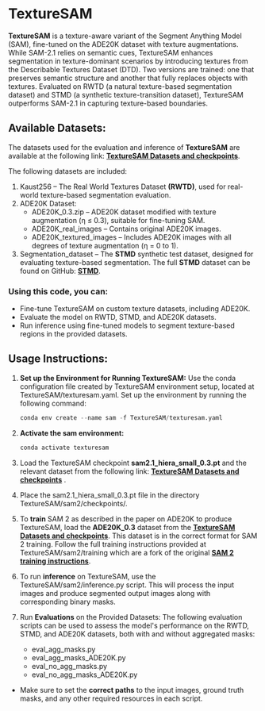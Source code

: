 
# TextureSAM
**TextureSAM** is a texture-aware variant of the Segment Anything Model (SAM), fine-tuned on the ADE20K dataset with texture augmentations. While SAM-2.1 relies on semantic cues, TextureSAM enhances segmentation in texture-dominant scenarios by introducing textures from the Describable Textures Dataset (DTD). Two versions are trained: one that preserves semantic structure and another that fully replaces objects with textures. Evaluated on RWTD (a natural texture-based segmentation dataset) and STMD (a synthetic texture-transition dataset), TextureSAM outperforms SAM-2.1 in capturing texture-based boundaries.

## Available Datasets:
The datasets used for the evaluation and inference of **TextureSAM** are available at the following link: [**TextureSAM Datasets and checkpoints**](https://drive.google.com/drive/folders/1pUJLa898WYEcb4Y_sOaXsSVe-CsPkwRv?usp=drive_link). 

The following datasets are included: 
 1.  Kaust256 – The Real World Textures Dataset **(RWTD)**, used for real-world texture-based segmentation evaluation.
 2.  ADE20K Dataset:
       - ADE20K_0.3.zip – ADE20K dataset modified with texture augmentation (η ≤ 0.3), suitable for fine-tuning SAM.
       - ADE20K_real_images – Contains original ADE20K images.
       - ADE20K_textured_images – Includes ADE20K images with all degrees of texture augmentation (η = 0 to 1).
 3.  Segmentation_dataset – The **STMD** synthetic test dataset, designed for evaluating texture-based segmentation.
     The full **STMD** dataset can be found on GitHub:  [**STMD**](https://github.com/mubashar1030/Segmentation_dataset).

### Using this code, you can:
- Fine-tune TextureSAM on custom texture datasets, including ADE20K.
- Evaluate the model on RWTD, STMD, and ADE20K datasets.
- Run inference using fine-tuned models to segment texture-based regions in the provided datasets.

## Usage Instructions:
1. **Set up the Environment for Running TextureSAM:**
   Use the conda configuration file created by TextureSAM environment setup, located at TextureSAM/texturesam.yaml.
   Set up the environment by running the following command:
   ```python
   conda env create --name sam -f TextureSAM/texturesam.yaml
   ```
3. **Activate the sam environment:**
   ```python
   conda activate texturesam
   ```
4. Load the TextureSAM checkpoint **sam2.1_hiera_small_0.3.pt** and the relevant dataset from the following link: [**TextureSAM Datasets and checkpoints**](https://drive.google.com/drive/folders/1pUJLa898WYEcb4Y_sOaXsSVe-CsPkwRv?usp=drive_link) .
   
5. Place the sam2.1_hiera_small_0.3.pt file in the directory TextureSAM/sam2/checkpoints/.

6. To **train** SAM 2 as described in the paper on ADE20K to produce TextureSAM, load the **ADE20K_0.3** dataset from the  [**TextureSAM Datasets and checkpoints**](https://drive.google.com/drive/folders/1pUJLa898WYEcb4Y_sOaXsSVe-CsPkwRv?usp=drive_link). This dataset is in the correct format for SAM 2 training. Follow the full training instructions provided at TextureSAM/sam2/training which are a fork of the original [**SAM 2 training instructions**](https://github.com/facebookresearch/sam2/tree/main/training).
   
7. To run **inference** on TextureSAM, use the TextureSAM/sam2/inference.py script.
   This will process the input images and produce segmented output images along with corresponding binary masks.

8. Run **Evaluations** on the Provided Datasets:
   The following evaluation scripts can be used to assess the model's performance on the RWTD, STMD, and ADE20K datasets, both with and without aggregated masks:
   - eval_agg_masks.py
   - eval_agg_masks_ADE20K.py
   - eval_no_agg_masks.py
   - eval_no_agg_masks_ADE20K.py

- Make sure to set the **correct paths** to the input images, ground truth masks, and any other required resources in each script.





